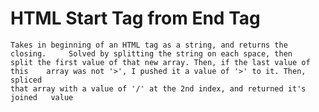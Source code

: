 # HTML Start Tag from End Tag
	Takes in beginning of an HTML tag as a string, and returns the closing. 	Solved by splitting the string on each space, then 
	split the first value of that new array. Then, if the last value of this 	array was not '>', I pushed it a value of '>' to it. Then, spliced
	that array with a value of '/' at the 2nd index, and returned it's joined 	value